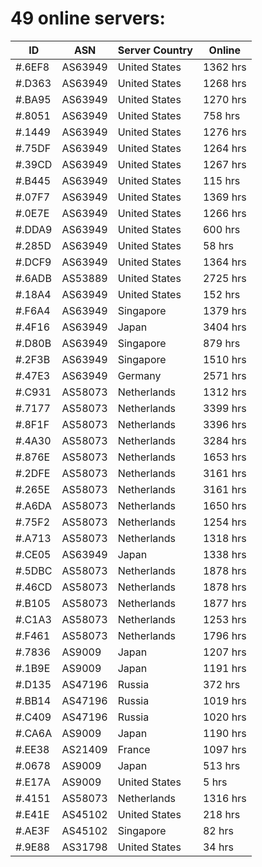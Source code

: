 # 49 online servers:

| ID | ASN | Server Country | Online |
| ------ | ------ | ------ | ------ |
| #.6EF8 | AS63949 | United States | 1362 hrs |
| #.D363 | AS63949 | United States | 1268 hrs |
| #.BA95 | AS63949 | United States | 1270 hrs |
| #.8051 | AS63949 | United States | 758 hrs |
| #.1449 | AS63949 | United States | 1276 hrs |
| #.75DF | AS63949 | United States | 1264 hrs |
| #.39CD | AS63949 | United States | 1267 hrs |
| #.B445 | AS63949 | United States | 115 hrs |
| #.07F7 | AS63949 | United States | 1369 hrs |
| #.0E7E | AS63949 | United States | 1266 hrs |
| #.DDA9 | AS63949 | United States | 600 hrs |
| #.285D | AS63949 | United States | 58 hrs |
| #.DCF9 | AS63949 | United States | 1364 hrs |
| #.6ADB | AS53889 | United States | 2725 hrs |
| #.18A4 | AS63949 | United States | 152 hrs |
| #.F6A4 | AS63949 | Singapore | 1379 hrs |
| #.4F16 | AS63949 | Japan | 3404 hrs |
| #.D80B | AS63949 | Singapore | 879 hrs |
| #.2F3B | AS63949 | Singapore | 1510 hrs |
| #.47E3 | AS63949 | Germany | 2571 hrs |
| #.C931 | AS58073 | Netherlands | 1312 hrs |
| #.7177 | AS58073 | Netherlands | 3399 hrs |
| #.8F1F | AS58073 | Netherlands | 3396 hrs |
| #.4A30 | AS58073 | Netherlands | 3284 hrs |
| #.876E | AS58073 | Netherlands | 1653 hrs |
| #.2DFE | AS58073 | Netherlands | 3161 hrs |
| #.265E | AS58073 | Netherlands | 3161 hrs |
| #.A6DA | AS58073 | Netherlands | 1650 hrs |
| #.75F2 | AS58073 | Netherlands | 1254 hrs |
| #.A713 | AS58073 | Netherlands | 1318 hrs |
| #.CE05 | AS63949 | Japan | 1338 hrs |
| #.5DBC | AS58073 | Netherlands | 1878 hrs |
| #.46CD | AS58073 | Netherlands | 1878 hrs |
| #.B105 | AS58073 | Netherlands | 1877 hrs |
| #.C1A3 | AS58073 | Netherlands | 1253 hrs |
| #.F461 | AS58073 | Netherlands | 1796 hrs |
| #.7836 | AS9009 | Japan | 1207 hrs |
| #.1B9E | AS9009 | Japan | 1191 hrs |
| #.D135 | AS47196 | Russia | 372 hrs |
| #.BB14 | AS47196 | Russia | 1019 hrs |
| #.C409 | AS47196 | Russia | 1020 hrs |
| #.CA6A | AS9009 | Japan | 1190 hrs |
| #.EE38 | AS21409 | France | 1097 hrs |
| #.0678 | AS9009 | Japan | 513 hrs |
| #.E17A | AS9009 | United States | 5 hrs |
| #.4151 | AS58073 | Netherlands | 1316 hrs |
| #.E41E | AS45102 | United States | 218 hrs |
| #.AE3F | AS45102 | Singapore | 82 hrs |
| #.9E88 | AS31798 | United States | 34 hrs |

